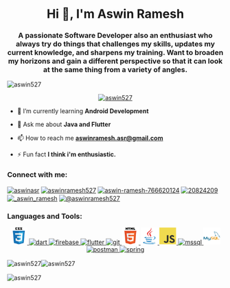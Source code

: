<h1 align="center">Hi 👋, I'm Aswin Ramesh</h1>
<h3 align="center">A passionate Software Developer also an enthusiast who always try do things that challenges my skills, updates my current knowledge, and sharpens my training. Want to broaden my horizons and gain a different perspective so that it can look at the same thing from a variety of angles.</h3>

<p align="left"> <img src="https://komarev.com/ghpvc/?username=aswin527&label=Profile%20views&color=0e75b6&style=flat" alt="aswin527" /> </p>

<p align="center"> <a href="https://github.com/ryo-ma/github-profile-trophy"><img src="https://github-profile-trophy.vercel.app/?username=aswin527" alt="aswin527" /></a> </p>

- 🌱 I’m currently learning **Android Development**

- 💬 Ask me about **Java and Flutter**

- 📫 How to reach me **aswinramesh.asr@gmail.com**

- ⚡ Fun fact **I think i'm enthusiastic.**

<h3 align="left">Connect with me:</h3>
<p align="left">
<a href="https://dev.to/aswinasr" target="blank"><img align="center" src="https://raw.githubusercontent.com/rahuldkjain/github-profile-readme-generator/master/src/images/icons/Social/devto.svg" alt="aswinasr" height="30" width="40" /></a>
<a href="https://twitter.com/aswinramesh527" target="blank"><img align="center" src="https://raw.githubusercontent.com/rahuldkjain/github-profile-readme-generator/master/src/images/icons/Social/twitter.svg" alt="aswinramesh527" height="30" width="40" /></a>
<a href="https://linkedin.com/in/aswin-ramesh-766620124" target="blank"><img align="center" src="https://raw.githubusercontent.com/rahuldkjain/github-profile-readme-generator/master/src/images/icons/Social/linked-in-alt.svg" alt="aswin-ramesh-766620124" height="30" width="40" /></a>
<a href="https://stackoverflow.com/users/20824209" target="blank"><img align="center" src="https://raw.githubusercontent.com/rahuldkjain/github-profile-readme-generator/master/src/images/icons/Social/stack-overflow.svg" alt="20824209" height="30" width="40" /></a>
<a href="https://instagram.com/_aswin_ramesh" target="blank"><img align="center" src="https://raw.githubusercontent.com/rahuldkjain/github-profile-readme-generator/master/src/images/icons/Social/instagram.svg" alt="_aswin_ramesh" height="30" width="40" /></a>
<a href="https://medium.com/@aswinramesh527" target="blank"><img align="center" src="https://raw.githubusercontent.com/rahuldkjain/github-profile-readme-generator/master/src/images/icons/Social/medium.svg" alt="@aswinramesh527" height="30" width="40" /></a>
</p>

<h3 align="left">Languages and Tools:</h3>
<p align="center"> <a href="https://www.w3schools.com/css/" target="_blank" rel="noreferrer"> <img src="https://raw.githubusercontent.com/devicons/devicon/master/icons/css3/css3-original-wordmark.svg" alt="css3" width="40" height="40"/> </a> <a href="https://dart.dev" target="_blank" rel="noreferrer"> <img src="https://www.vectorlogo.zone/logos/dartlang/dartlang-icon.svg" alt="dart" width="40" height="40"/> </a> <a href="https://firebase.google.com/" target="_blank" rel="noreferrer"> <img src="https://www.vectorlogo.zone/logos/firebase/firebase-icon.svg" alt="firebase" width="40" height="40"/> </a> <a href="https://flutter.dev" target="_blank" rel="noreferrer"> <img src="https://www.vectorlogo.zone/logos/flutterio/flutterio-icon.svg" alt="flutter" width="40" height="40"/> </a> <a href="https://git-scm.com/" target="_blank" rel="noreferrer"> <img src="https://www.vectorlogo.zone/logos/git-scm/git-scm-icon.svg" alt="git" width="40" height="40"/> </a> <a href="https://www.w3.org/html/" target="_blank" rel="noreferrer"> <img src="https://raw.githubusercontent.com/devicons/devicon/master/icons/html5/html5-original-wordmark.svg" alt="html5" width="40" height="40"/> </a> <a href="https://www.java.com" target="_blank" rel="noreferrer"> <img src="https://raw.githubusercontent.com/devicons/devicon/master/icons/java/java-original.svg" alt="java" width="40" height="40"/> </a> <a href="https://developer.mozilla.org/en-US/docs/Web/JavaScript" target="_blank" rel="noreferrer"> <img src="https://raw.githubusercontent.com/devicons/devicon/master/icons/javascript/javascript-original.svg" alt="javascript" width="40" height="40"/> </a> <a href="https://www.microsoft.com/en-us/sql-server" target="_blank" rel="noreferrer"> <img src="https://www.svgrepo.com/show/303229/microsoft-sql-server-logo.svg" alt="mssql" width="40" height="40"/> </a> <a href="https://www.mysql.com/" target="_blank" rel="noreferrer"> <img src="https://raw.githubusercontent.com/devicons/devicon/master/icons/mysql/mysql-original-wordmark.svg" alt="mysql" width="40" height="40"/> </a> <a href="https://postman.com" target="_blank" rel="noreferrer"> <img src="https://www.vectorlogo.zone/logos/getpostman/getpostman-icon.svg" alt="postman" width="40" height="40"/> </a> <a href="https://spring.io/" target="_blank" rel="noreferrer"> <img src="https://www.vectorlogo.zone/logos/springio/springio-icon.svg" alt="spring" width="40" height="40"/> </a> </p>


<p><img align="center" src="https://github-readme-streak-stats.herokuapp.com/?user=Aswin527" alt="aswin527" /><img align="center" src="https://github-readme-stats.vercel.app/api?username=aswin527&show_icons=true&locale=en" alt="aswin527" /></p>
<p><img align="center" src="https://github-readme-stats.vercel.app/api/top-langs?username=aswin527&show_icons=true&locale=en&layout=compact" alt="aswin527" /></p>
